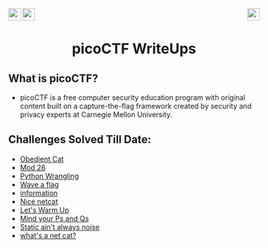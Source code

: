 <div>
   <a href="https://play.picoctf.org/login" alt="picoCTF" ><img src="https://img.shields.io/badge/picoCTF-Online%20CTF%20challenges-green[700]" height="25" ></a>
   <img src="https://img.shields.io/badge/picoCTF--Username%3A-hitaarthh-green[700]" align="left" height="25">
   <img src="https://img.shields.io/badge/picoGym%20Score%3A-230-blue" align="right" height="25">

</div>

<div align="center">
   <h1> picoCTF WriteUps</h1>
</div>

## What is picoCTF?

<div>
 <ul>
   <li>picoCTF is a free computer security education program with original content built on a capture-the-flag framework created by security and privacy experts at Carnegie Mellon University.
   </li>
 <ul>

</div>   

## Challenges Solved Till Date:

- [Obedient Cat](https://github.com/hitaarthh/picoCTF-WriteUps/tree/main/Obedient%20Cat)
- [Mod 26](https://github.com/hitaarthh/picoCTF-WriteUps/tree/main/Mod%2026)
- [Python Wrangling](https://github.com/hitaarthh/picoCTF-WriteUps/tree/main/Python%20Wrangling)
- [Wave a flag](https://github.com/hitaarthh/picoCTF-WriteUps/tree/main/Wave%20a%20flag)
- [information](https://github.com/hitaarthh/picoCTF-WriteUps/tree/main/information)
- [Nice netcat](https://github.com/hitaarthh/picoCTF-WriteUps/tree/main/Nice%20netcat) 
- [Let's Warm Up](https://github.com/hitaarthh/picoCTF-WriteUps/tree/main/Let's%20Warm%20Up)
- [Mind your Ps and Qs](https://github.com/hitaarthh/picoCTF-WriteUps/tree/main/Mind%20your%20Ps%20and%20Qs)
- [Static ain't always noise](https://github.com/hitaarthh/picoCTF-WriteUps/tree/main/Static%20ain't%20always%20noise)
- [what's a net cat?](https://github.com/hitaarthh/picoCTF-WriteUps/tree/main/what's%20a%20net%20cat%3F)

